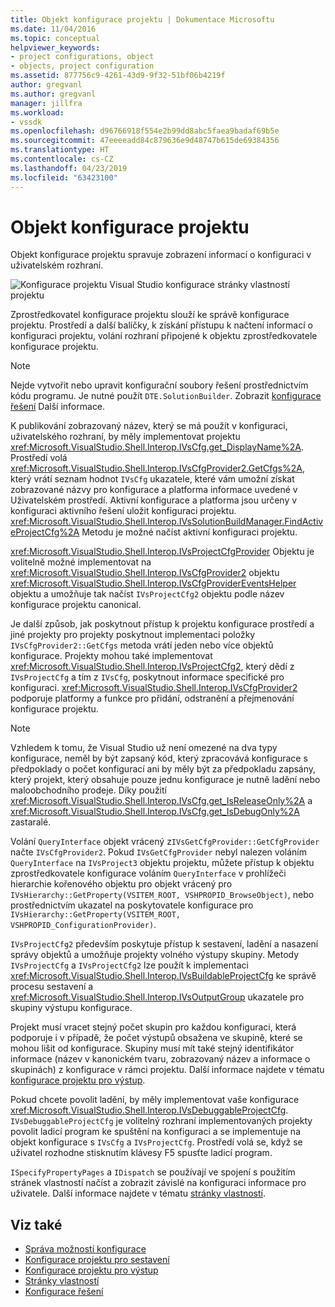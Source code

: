 ```yaml
---
title: Objekt konfigurace projektu | Dokumentace Microsoftu
ms.date: 11/04/2016
ms.topic: conceptual
helpviewer_keywords:
- project configurations, object
- objects, project configuration
ms.assetid: 877756c9-4261-43d9-9f32-51bf06b4219f
author: gregvanl
ms.author: gregvanl
manager: jillfra
ms.workload:
- vssdk
ms.openlocfilehash: d96766918f554e2b99dd8abc5faea9badaf69b5e
ms.sourcegitcommit: 47eeeeadd84c879636e9d48747b615de69384356
ms.translationtype: HT
ms.contentlocale: cs-CZ
ms.lasthandoff: 04/23/2019
ms.locfileid: "63423100"
---
```

# <a name="project-configuration-object"></a>Objekt konfigurace projektu
Objekt konfigurace projektu spravuje zobrazení informací o konfiguraci v uživatelském rozhraní.

 ![Konfigurace projektu Visual Studio](../../extensibility/internals/media/vsprojectcfg.gif "vsProjectCfg") konfigurace stránky vlastností projektu

 Zprostředkovatel konfigurace projektu slouží ke správě konfigurace projektu. Prostředí a další balíčky, k získání přístupu k načtení informací o konfiguraci projektu, volání rozhraní připojené k objektu zprostředkovatele konfigurace projektu.

> [!NOTE]
> Nejde vytvořit nebo upravit konfigurační soubory řešení prostřednictvím kódu programu. Je nutné použít `DTE.SolutionBuilder`. Zobrazit [konfigurace řešení](../../extensibility/internals/solution-configuration.md) Další informace.

 K publikování zobrazovaný název, který se má použít v konfiguraci, uživatelského rozhraní, by měly implementovat projektu <xref:Microsoft.VisualStudio.Shell.Interop.IVsCfg.get_DisplayName%2A>. Prostředí volá <xref:Microsoft.VisualStudio.Shell.Interop.IVsCfgProvider2.GetCfgs%2A>, který vrátí seznam hodnot `IVsCfg` ukazatele, které vám umožní získat zobrazované názvy pro konfigurace a platforma informace uvedené v Uživatelském prostředí. Aktivní konfigurace a platforma jsou určeny v konfiguraci aktivního řešení uložit konfiguraci projektu. <xref:Microsoft.VisualStudio.Shell.Interop.IVsSolutionBuildManager.FindActiveProjectCfg%2A> Metodu je možné načíst aktivní konfiguraci projektu.

 <xref:Microsoft.VisualStudio.Shell.Interop.IVsProjectCfgProvider> Objektu je volitelně možné implementovat na <xref:Microsoft.VisualStudio.Shell.Interop.IVsCfgProvider2> objektu <xref:Microsoft.VisualStudio.Shell.Interop.IVsCfgProviderEventsHelper> objektu a umožňuje tak načíst `IVsProjectCfg2` objektu podle název konfigurace projektu canonical.

 Je další způsob, jak poskytnout přístup k projektu konfigurace prostředí a jiné projekty pro projekty poskytnout implementaci položky `IVsCfgProvider2::GetCfgs` metoda vrátí jeden nebo více objektů konfigurace. Projekty mohou také implementovat <xref:Microsoft.VisualStudio.Shell.Interop.IVsProjectCfg2>, který dědí z `IVsProjectCfg` a tím z `IVsCfg`, poskytnout informace specifické pro konfiguraci. <xref:Microsoft.VisualStudio.Shell.Interop.IVsCfgProvider2> podporuje platformy a funkce pro přidání, odstranění a přejmenování konfigurace projektu.

> [!NOTE]
> Vzhledem k tomu, že Visual Studio už není omezené na dva typy konfigurace, neměl by být zapsaný kód, který zpracovává konfigurace s předpoklady o počet konfigurací ani by měly být za předpokladu zapsány, který projekt, který obsahuje pouze jednu konfigurace je nutně ladění nebo maloobchodního prodeje. Díky použití <xref:Microsoft.VisualStudio.Shell.Interop.IVsCfg.get_IsReleaseOnly%2A> a <xref:Microsoft.VisualStudio.Shell.Interop.IVsCfg.get_IsDebugOnly%2A> zastaralé.

 Volání `QueryInterface` objekt vrácený z`IVsGetCfgProvider::GetCfgProvider` načte `IVsCfgProvider2`. Pokud `IVsGetCfgProvider` nebyl nalezen voláním `QueryInterface` na `IVsProject3` objektu projektu, můžete přístup k objektu zprostředkovatele konfigurace voláním `QueryInterface` v prohlížeči hierarchie kořenového objektu pro objekt vrácený pro `IVsHierarchy::GetProperty(VSITEM_ROOT, VSHPROPID_BrowseObject)`, nebo prostřednictvím ukazatel na poskytovatele konfigurace pro `IVsHierarchy::GetProperty(VSITEM_ROOT, VSHPROPID_ConfigurationProvider)`.

 `IVsProjectCfg2` především poskytuje přístup k sestavení, ladění a nasazení správy objektů a umožňuje projekty volného výstupy skupiny. Metody `IVsProjectCfg` a `IVsProjectCfg2` lze použít k implementaci <xref:Microsoft.VisualStudio.Shell.Interop.IVsBuildableProjectCfg> ke správě procesu sestavení a <xref:Microsoft.VisualStudio.Shell.Interop.IVsOutputGroup> ukazatele pro skupiny výstupu konfigurace.

 Projekt musí vracet stejný počet skupin pro každou konfiguraci, která podporuje i v případě, že počet výstupů obsažena ve skupině, které se mohou lišit od konfigurace. Skupiny musí mít také stejný identifikátor informace (název v kanonickém tvaru, zobrazovaný název a informace o skupinách) z konfigurace v rámci projektu. Další informace najdete v tématu [konfigurace projektu pro výstup](../../extensibility/internals/project-configuration-for-output.md).

 Pokud chcete povolit ladění, by měly implementovat vaše konfigurace <xref:Microsoft.VisualStudio.Shell.Interop.IVsDebuggableProjectCfg>. `IVsDebuggableProjectCfg` je volitelný rozhraní implementovaných projekty povolit ladicí program ke spuštění na konfiguraci a se implementuje na objekt konfigurace s `IVsCfg` a `IVsProjectCfg`. Prostředí volá se, když se uživatel rozhodne stisknutím klávesy F5 spusťte ladicí program.

 `ISpecifyPropertyPages` a `IDispatch` se používají ve spojení s použitím stránek vlastností načíst a zobrazit závislé na konfiguraci informace pro uživatele. Další informace najdete v tématu [stránky vlastností](../../extensibility/internals/property-pages.md).

## <a name="see-also"></a>Viz také
- [Správa možností konfigurace](../../extensibility/internals/managing-configuration-options.md)
- [Konfigurace projektu pro sestavení](../../extensibility/internals/project-configuration-for-building.md)
- [Konfigurace projektu pro výstup](../../extensibility/internals/project-configuration-for-output.md)
- [Stránky vlastností](../../extensibility/internals/property-pages.md)
- [Konfigurace řešení](../../extensibility/internals/solution-configuration.md)
